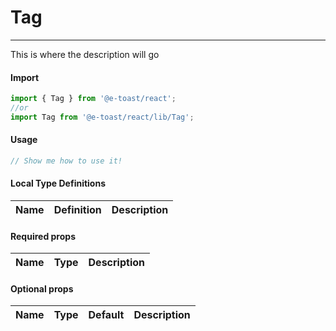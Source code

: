 # Tag

<hr>

This is where the description will go

#### Import

```js
import { Tag } from '@e-toast/react';
//or
import Tag from '@e-toast/react/lib/Tag';
```

#### Usage

```jsx
// Show me how to use it!
```

#### Local Type Definitions

| Name |  Definition | Description |
| ---- | ----------- | ----------- |

#### Required props

| Name       | Type   | Description                 |
| ---------- | ------ | --------------------------- |

#### Optional props

| Name         | Type       | Default    | Description               |
| ------------ | ---------- | ---------- | ------------------------- |
